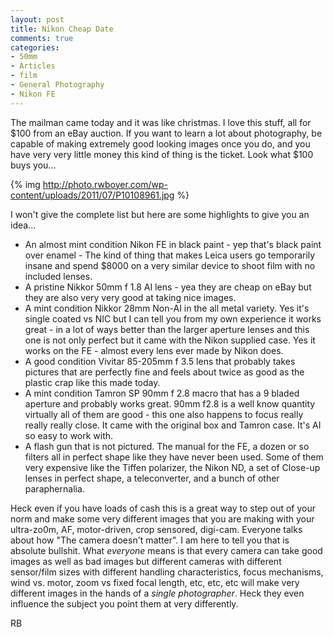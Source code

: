 ```yaml
---
layout: post
title: Nikon Cheap Date
comments: true
categories:
- 50mm
- Articles
- film
- General Photography
- Nikon FE
---
```

The mailman came today and it was like christmas. I love this stuff, all for $100 from an eBay auction. If you want to learn a lot about photography, be capable of making extremely good looking images once you do, and you have very very little money this kind of thing is the ticket. Look what $100 buys you...

{% img http://photo.rwboyer.com/wp-content/uploads/2011/07/P10108961.jpg %}

I won't give the complete list but here are some highlights to give you an idea...
<ul>
	<li>An almost mint condition Nikon FE in black paint - yep that's black paint over enamel - The kind of thing that makes Leica users go temporarily insane and spend $8000 on a very similar device to shoot film with no included lenses.</li>
	<li>A pristine Nikkor 50mm f 1.8 AI lens - yea they are cheap on eBay but they are also very very good at taking nice images.</li>
	<li>A mint condition Nikkor 28mm Non-AI in the all metal variety. Yes it's single coated vs NIC but I can tell you from my own experience it works great - in a lot of ways better than the larger aperture lenses and this one is not only perfect but it came with the Nikon supplied case. Yes it works on the FE - almost every lens ever made by Nikon does.</li>
	<li>A good condition Vivitar 85-205mm f 3.5 lens that probably takes pictures that are perfectly fine and feels about twice as good as the plastic crap like this made today.</li>
	<li>A mint condition Tamron SP 90mm f 2.8 macro that has a 9 bladed aperture and probably works great. 90mm f2.8 is a well know quantity virtually all of them are good - this one also happens to focus really really really close. It came with the original box and Tamron case. It's AI so easy to work with.</li>
	<li>A flash gun that is not pictured. The manual for the FE, a dozen or so filters all in perfect shape like they have never been used. Some of them very expensive like the Tiffen polarizer, the Nikon ND, a set of Close-up lenses in perfect shape, a teleconverter, and a bunch of other paraphernalia.</li>
</ul>
Heck even if you have loads of cash this is a great way to step out of your norm and make some very different images that you are making with your ultra-zo0m, AF, motor-driven, crop sensored, digi-cam. Everyone talks about how "The camera doesn't matter". I am here to tell you that is absolute bullshit. What <em>everyone</em> means is that every camera can take good images as well as bad images but different cameras with different sensor/film sizes with different handling characteristics, focus mechanisms, wind vs. motor, zoom vs fixed focal length, etc, etc, etc will make very different images in the hands of a <em>single photographer</em>. Heck they even influence the subject you point them at very differently.

RB